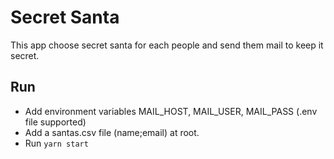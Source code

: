 # Secret Santa

This app choose secret santa for each people and send them mail to keep it secret.

## Run

 * Add environment variables MAIL_HOST, MAIL_USER, MAIL_PASS (.env file supported)
 * Add a santas.csv file (name;email) at root. 
 * Run `yarn start`